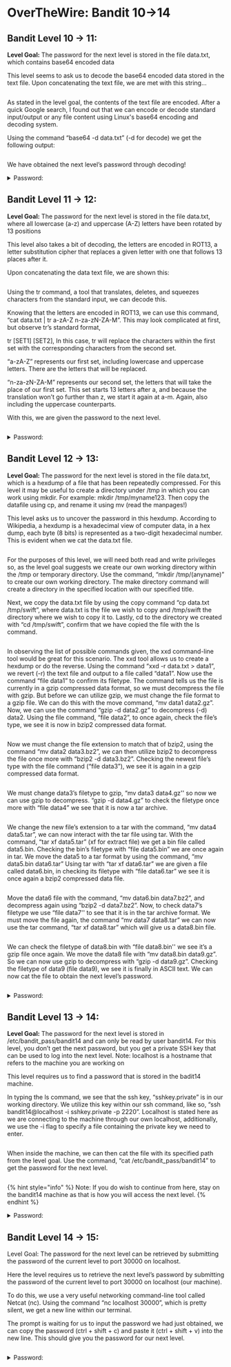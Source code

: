 # OverTheWire: Bandit 10→14

## Bandit Level 10 → 11:

**Level Goal:** The password for the next level is stored in the file data.txt, which contains base64 encoded data

This level seems to ask us to decode the base64 encoded data stored in the text file. Upon concatenating the text file, we are met with this string…

<figure><img src=".gitbook/assets/Bandit10-1.png" alt=""><figcaption></figcaption></figure>

As stated in the level goal, the contents of the text file are encoded. After a quick Google search, I found out that we can encode or decode standard input/output or any file content using Linux's base64 encoding and decoding system.

Using the command “base64 -d data.txt” (-d for decode) we get the following output:

<figure><img src=".gitbook/assets/Bandit10-2.png" alt=""><figcaption></figcaption></figure>

We have obtained the next level’s password through decoding!

<details>

<summary>Password:</summary>

6zPeziLdR2RKNdNYFNb6nVCKzphlXHBM

</details>

## Bandit Level 11 → 12:

**Level Goal:** The password for the next level is stored in the file data.txt, where all lowercase (a-z) and uppercase (A-Z) letters have been rotated by 13 positions

This level also takes a bit of decoding, the letters are encoded in ROT13, a letter substitution cipher that replaces a given letter with one that follows 13 places after it.

Upon concatenating the data text file, we are shown this:

<figure><img src=".gitbook/assets/Bandit11-1.png" alt=""><figcaption></figcaption></figure>

Using the tr command, a tool that translates, deletes, and squeezes characters from the standard input, we can decode this.

Knowing that the letters are encoded in ROT13, we can use this command, “cat data.txt | tr a-zA-Z n-za-zN-ZA-M”. This may look complicated at first, but observe tr’s standard format,&#x20;

tr \[SET1] \[SET2], In this case, tr will replace the characters within the first set with the corresponding characters from the second set.

“a-zA-Z” represents our first set, including lowercase and uppercase letters. There are the letters that will be replaced.&#x20;

“n-za-zN-ZA-M” represents our second set, the letters that will take the place of our first set. This set starts 13 letters after a, and because the translation won’t go further than z, we start it again at a-m. Again, also including the uppercase counterparts.

With this, we are given the password to the next level.

<figure><img src=".gitbook/assets/Bandit11-3.png" alt=""><figcaption></figcaption></figure>

<details>

<summary>Password:</summary>

JVNBBFSmZwKKOP0XbFXOoW8chDz5yVRv

</details>

## Bandit Level 12 → 13:

**Level Goal:** The password for the next level is stored in the file data.txt, which is a hexdump of a file that has been repeatedly compressed. For this level it may be useful to create a directory under /tmp in which you can work using mkdir. For example: mkdir /tmp/myname123. Then copy the datafile using cp, and rename it using mv (read the manpages!)

This level asks us to uncover the password in this hexdump. According to Wikipedia, a hexdump is a hexadecimal view of computer data, in a hex dump, each byte (8 bits) is represented as a two-digit hexadecimal number. This is evident when we cat the data.txt file.

<figure><img src=".gitbook/assets/Bandit12-1.png" alt=""><figcaption></figcaption></figure>

For the purposes of this level, we will need both read and write privileges so, as the level goal suggests we create our own working directory within the /tmp or temporary directory. Use the command, “mkdir /tmp/(anyname)” to create our own working directory. The make directory command will create a directory in the specified location with our specified title.

Next, we copy the data.txt file by using the copy command “cp data.txt /tmp/swift”, where data.txt is the file we wish to copy and /tmp/swift the directory where we wish to copy it to. Lastly, cd to the directory we created with “cd /tmp/swift”, confirm that we have copied the file with the ls command.

<figure><img src=".gitbook/assets/Bandit12-2.png" alt=""><figcaption></figcaption></figure>

In observing the list of possible commands given, the xxd command-line tool would be great for this scenario. The xxd tool allows us to create a hexdump or do the reverse. Using the command “xxd -r data.txt > data1”, we revert (-r) the text file and output to a file called “data1”. Now use the command “file data1” to confirm its filetype. The command tells us the file is currently in a gzip compressed data format, so we must decompress the file with gzip. But before we can utilize gzip, we must change the file format to a gzip file.  We can do this with the move command, “mv data1 data2.gz”. Now, we can use the command “gzip -d data2.gz” to decompress (-d) data2. Using the file command, “file data2”, to once again, check the file’s type, we see it is now in bzip2 compressed data format.&#x20;

<figure><img src=".gitbook/assets/Bandit12-3.png" alt=""><figcaption></figcaption></figure>

Now we must change the file extension to match that of bzip2, using the command “mv data2 data3.bz2”, we can then utilize bzip2 to decompress the file once more with “bzip2 -d data3.bz2”. Checking the newest file’s type with the file command (“file data3”), we see it is again in a gzip compressed data format.&#x20;

<figure><img src=".gitbook/assets/Bandit12-4 (1).png" alt=""><figcaption></figcaption></figure>

We must change data3’s filetype to gzip, “mv data3 data4.gz'' so now we can use gzip to decompress. “gzip -d data4.gz” to check the filetype once more with “file data4” we see that it is now a tar archive.&#x20;

<figure><img src=".gitbook/assets/Bandit12-5.png" alt=""><figcaption></figcaption></figure>

We change the new file’s extension to a tar with the command, “mv data4 data5.tar”, we can now interact with the tar file using tar. With the command, “tar xf data5.tar” (xf for extract file) we get a bin file called data5.bin. Checking the bin’s filetype with “file data5.bin” we are once again in tar. We move the data5 to a tar format by using the command, “mv data5.bin data6.tar” Using tar with “tar xf data6.tar” we are given a file called data6.bin, in checking its filetype with “file data6.tar” we see it is once again a bzip2 compressed data file.&#x20;

<figure><img src=".gitbook/assets/Bandit12-6.png" alt=""><figcaption></figcaption></figure>

Move the data6 file with the command, “mv data6.bin data7.bz2”, and decompress again using “bzip2 -d data7.bz2”. Now, to check data7’s filetype we use “file data7'' to see that it is in the tar archive format. We must move the file again, the command “mv data7 data8.tar” we can now use the tar command, “tar xf data8.tar” which will give us a data8.bin file.

<figure><img src=".gitbook/assets/Bandit12-7.png" alt=""><figcaption></figcaption></figure>

We can check the filetype of data8.bin with “file data8.bin'' we see it’s a gzip file once again. We move the data8 file with “mv data8.bin data9.gz”. So we can now use gzip to decompress with “gzip -d data9.gz”. Checking the filetype of data9 (file data9), we see it is finally in ASCII text. We can now cat the file to obtain the next level’s password.

<figure><img src=".gitbook/assets/Bandit12-9.png" alt=""><figcaption></figcaption></figure>

<details>

<summary>Password:</summary>

wbWdlBxEir4CaE8LaPhauuOo6pwRmrDw

</details>

## Bandit Level 13 → 14:

**Level Goal:** The password for the next level is stored in /etc/bandit\_pass/bandit14 and can only be read by user bandit14. For this level, you don’t get the next password, but you get a private SSH key that can be used to log into the next level. Note: localhost is a hostname that refers to the machine you are working on

This level requires us to find a password that is stored in the badit14 machine.

In typing the ls command, we see that the ssh key, “sshkey.private” is in our working directory. We utilize this key within our ssh command, like so, “ssh bandit14@localhost -i sshkey.private -p 2220”. Localhost is stated here as we are connecting to the machine through our own localhost, additionally, we use the -i flag to specify a file containing the private key we need to enter.

<figure><img src=".gitbook/assets/Bandit13-2.png" alt=""><figcaption></figcaption></figure>

When inside the machine, we can then cat the file with its specified path from the level goal. Use the command, “cat /etc/bandit\_pass/bandit14” to get the password for the next level.

<figure><img src=".gitbook/assets/Bandit13-3.png" alt=""><figcaption></figcaption></figure>

{% hint style="info" %}
Note: If you do wish to continue from here, stay on the bandit14 machine as that is how you will access the next level.
{% endhint %}

<details>

<summary>Password:</summary>

fGrHPx402xGC7U7rXKDaxiWFTOiF0ENq

</details>

## Bandit Level 14 → 15:

Level Goal: The password for the next level can be retrieved by submitting the password of the current level to port 30000 on localhost.

Here the level requires us to retrieve the next level’s password by submitting the password of the current level to port 30000 on localhost (our machine).

To do this, we use a very useful networking command-line tool called Netcat (nc). Using the command “nc localhost 30000”, which is pretty silent, we get a new line within our terminal.

The prompt is waiting for us to input the password we had just obtained, we can copy the password (ctrl + shift + c) and paste it (ctrl + shift + v) into the new line. This should give you the password for our next level.

<figure><img src=".gitbook/assets/Bandit13-6.png" alt=""><figcaption></figcaption></figure>

<details>

<summary>Password:</summary>

jN2kgmIXJ6fShzhT2avhotn4Zcka6tnt

</details>

